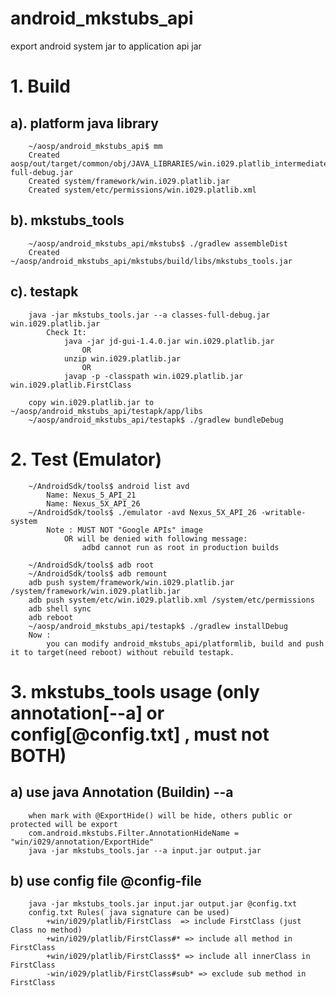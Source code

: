 # android_mkstubs_api
export android system jar to application api jar

# 1. Build 
##	a). platform java library
		~/aosp/android_mkstubs_api$ mm
		Created aosp/out/target/common/obj/JAVA_LIBRARIES/win.i029.platlib_intermediates/classes-full-debug.jar
		Created system/framework/win.i029.platlib.jar
		Created system/etc/permissions/win.i029.platlib.xml

##	b). mkstubs_tools
		~/aosp/android_mkstubs_api/mkstubs$ ./gradlew assembleDist
		Created ~/aosp/android_mkstubs_api/mkstubs/build/libs/mkstubs_tools.jar

##	c). testapk
		java -jar mkstubs_tools.jar --a classes-full-debug.jar win.i029.platlib.jar
			Check It: 
				java -jar jd-gui-1.4.0.jar win.i029.platlib.jar
					OR
				unzip win.i029.platlib.jar
					OR
				javap -p -classpath win.i029.platlib.jar win.i029.platlib.FirstClass

		copy win.i029.platlib.jar to ~/aosp/android_mkstubs_api/testapk/app/libs
		~/aosp/android_mkstubs_api/testapk$ ./gradlew bundleDebug
		

# 2. Test (Emulator)
		~/AndroidSdk/tools$ android list avd
			Name: Nexus_5_API_21
			Name: Nexus_5X_API_26
		~/AndroidSdk/tools$ ./emulator -avd Nexus_5X_API_26 -writable-system
			Note : MUST NOT "Google APIs" image
				OR will be denied with following message:
					adbd cannot run as root in production builds

		~/AndroidSdk/tools$ adb root
		~/AndroidSdk/tools$ adb remount
		adb push system/framework/win.i029.platlib.jar /system/framework/win.i029.platlib.jar
		adb push system/etc/win.i029.platlib.xml /system/etc/permissions
		adb shell sync
		adb reboot
		~/aosp/android_mkstubs_api/testapk$ ./gradlew installDebug
		Now : 
			you can modify android_mkstubs_api/platformlib, build and push it to target(need reboot) without rebuild testapk.
		
# 3. mkstubs_tools usage (only annotation[--a] or config[@config.txt] , must not BOTH)
##	a) use java Annotation (Buildin) --a
		when mark with @ExportHide() will be hide, others public or protected will be export
		com.android.mkstubs.Filter.AnnotationHideName = "win/i029/annotation/ExportHide"
		java -jar mkstubs_tools.jar --a input.jar output.jar

##	b) use config file @config-file
		java -jar mkstubs_tools.jar input.jar output.jar @config.txt
		config.txt Rules( java signature can be used)
			+win/i029/platlib/FirstClass  => include FirstClass (just Class no method)
			+win/i029/platlib/FirstClass#* => include all method in FirstClass
			+win/i029/platlib/FirstClass$* => include all innerClass in FirstClass
			-win/i029/platlib/FirstClass#sub* => exclude sub method in FirstClass
			
		

			
